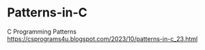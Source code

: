 # Patterns-in-C
C Programming Patterns
https://csprograms4u.blogspot.com/2023/10/patterns-in-c_23.html
